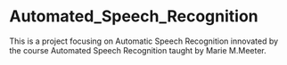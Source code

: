 # Automated_Speech_Recognition
This is a project focusing on Automatic Speech Recognition innovated by the course Automated Speech Recognition taught by Marie M.Meeter. 
